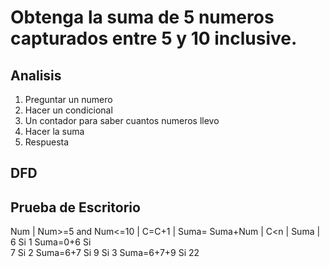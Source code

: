 # Obtenga la suma de 5 numeros capturados entre 5 y 10 inclusive.

## Analisis
1. Preguntar un numero
2. Hacer un condicional
3. Un contador para saber cuantos numeros llevo
4. Hacer la suma
5. Respuesta

## DFD

## Prueba de Escritorio
Num | Num>=5 and Num<=10 | C=C+1 | Suma= Suma+Num | C<n | Suma  |
6           Si               1      Suma=0+6         Si   
7           Si               2      Suma=6+7         Si
9           Si               3      Suma=6+7+9       Si    22
